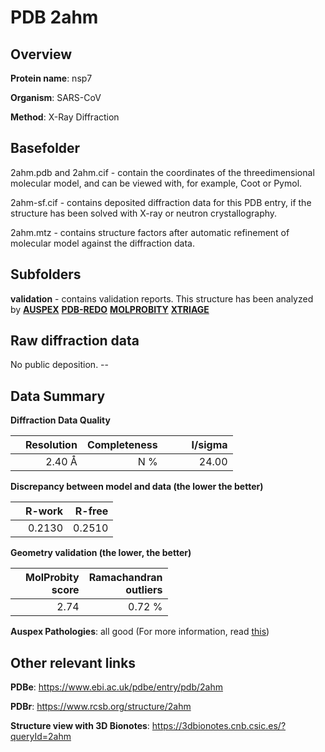 # PDB 2ahm

## Overview

**Protein name**: nsp7

**Organism**: SARS-CoV

**Method**: X-Ray Diffraction

## Basefolder

2ahm.pdb and 2ahm.cif - contain the coordinates of the threedimensional molecular model, and can be viewed with, for example, Coot or Pymol.

2ahm-sf.cif - contains deposited diffraction data for this PDB entry, if the structure has been solved with X-ray or neutron crystallography.

2ahm.mtz - contains structure factors after automatic refinement of molecular model against the diffraction data.

## Subfolders





**validation** - contains validation reports. This structure has been analyzed by [**AUSPEX**](https://github.com/thorn-lab/coronavirus_structural_task_force/tree/master/pdb/nsp7/SARS-CoV/2ahm/validation/auspex) [**PDB-REDO**](https://github.com/thorn-lab/coronavirus_structural_task_force/tree/master/pdb/nsp7/SARS-CoV/2ahm/validation/pdb-redo) [**MOLPROBITY**](https://github.com/thorn-lab/coronavirus_structural_task_force/tree/master/pdb/nsp7/SARS-CoV/2ahm/validation/molprobity) [**XTRIAGE**](https://github.com/thorn-lab/coronavirus_structural_task_force/blob/master/pdb/nsp7/SARS-CoV/2ahm/validation/Xtriage_output.log) 

## Raw diffraction data

No public deposition. --<br> 

## Data Summary
**Diffraction Data Quality**

|   | Resolution | Completeness| I/sigma |
|---|-------------:|----------------:|--------------:|
|   |2.40 Å|N     %|<img width=50/>24.00|

**Discrepancy between model and data (the lower the better)**

|   | **R-work**| **R-free**   
|---|-------------:|----------------:|           
||  0.2130|  0.2510|

**Geometry validation (the lower, the better)**

|   |**MolProbity<br>score**| **Ramachandran<br>outliers** 
|---|-------------:|----------------:|
||  2.74|  0.72 %|

**Auspex Pathologies**: all good (For more information, read [this](https://github.com/thorn-lab/coronavirus_structural_task_force/blob/master/pdb/nsp7/SARS-CoV/2ahm/validation/auspex/2ahm_auspex_comments.txt))

 



## Other relevant links 
**PDBe**:  https://www.ebi.ac.uk/pdbe/entry/pdb/2ahm
 
**PDBr**: https://www.rcsb.org/structure/2ahm 

**Structure view with 3D Bionotes**: https://3dbionotes.cnb.csic.es/?queryId=2ahm

